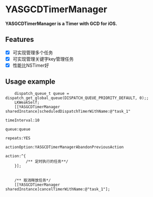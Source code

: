 YASGCDTimerManager
=========

**YASGCDTimerManager is a  Timer with GCD  for iOS.**  

## Features
- [x] 	 可实现管理多个任务
- [x] 	 可实现管理关键字key管理任务
- [x] 	 性能比NSTimer好

## Usage example 
```objc
    dispatch_queue_t queue = dispatch_get_global_queue(DISPATCH_QUEUE_PRIORITY_DEFAULT, 0);;
    LKWeakSelf;
    [[YASGCDTimerManager sharedInstance]scheduledDispatchTimerWithName:@"task_1"
                                                          timeInterval:10
                                                                 queue:queue
                                                               repeats:YES
                                                          actionOption:YASGCDTimerManagerAbandonPreviousAction
                                                                action:^{
         /** 定时执行的任务**/
    }];
    
    
    /** 取消释放任务*/
    [[YASGCDTimerManager sharedInstance]cancelTimerWithName:@"task_1"];
    
 ```
